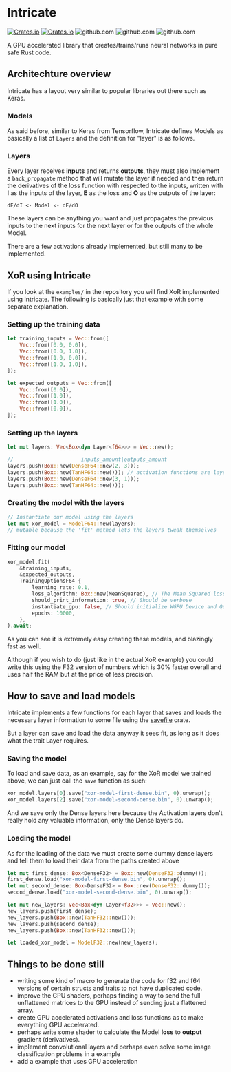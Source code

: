 # Intricate

[![Crates.io](https://img.shields.io/crates/v/intricate.svg?label=intricate)](https://crates.io/crates/intricate)
[![Crates.io](https://img.shields.io/crates/dv/intricate)](https://cretes.io/crates/intricate)
![github.com](https://img.shields.io/github/license/gabrielmfern/intricate)
![github.com](https://img.shields.io/github/commit-activity/m/gabrielmfern/intricate)
![github.com](https://img.shields.io/github/workflow/status/gabrielmfern/intricate/Rust)

A GPU accelerated library that creates/trains/runs neural networks in pure safe Rust code.

## Architechture overview

Intricate has a layout very similar to popular libraries out there such as Keras.

### Models

As said before, similar to Keras from Tensorflow, Intricate defines Models as basically
a list of `Layers` and the definition for "layer" is as follows.

### Layers

Every layer receives **inputs** and returns **outputs**, 
they must also implement a `back_propagate` method that 
will mutate the layer if needed and then return the derivatives
of the loss function with respected to the inputs, 
written with **I** as the inputs of the layer, 
**E** as the loss and **O** as the outputs of the layer:

```
dE/dI <- Model <- dE/dO
```

These layers can be anything you want and just propagates the previous inputs
to the next inputs for the next layer or for the outputs of the whole Model.

There are a few activations already implemented, but still many to be implemented.

## XoR using Intricate

If you look at the `examples/` in the repository 
you will find XoR implemented using Intricate. 
The following is basically just that example with some separate explanation.

### Setting up the training data

```rs
let training_inputs = Vec::from([
    Vec::from([0.0, 0.0]),
    Vec::from([0.0, 1.0]),
    Vec::from([1.0, 0.0]),
    Vec::from([1.0, 1.0]),
]);

let expected_outputs = Vec::from([
    Vec::from([0.0]),
    Vec::from([1.0]),
    Vec::from([1.0]),
    Vec::from([0.0]),
]);
```

### Setting up the layers

```rs
let mut layers: Vec<Box<dyn Layer<f64>>> = Vec::new();

//                      inputs_amount|outputs_amount
layers.push(Box::new(DenseF64::new(2, 3)));
layers.push(Box::new(TanHF64::new())); // activation functions are layers
layers.push(Box::new(DenseF64::new(3, 1)));
layers.push(Box::new(TanHF64::new()));
```

### Creating the model with the layers

```rs
// Instantiate our model using the layers
let mut xor_model = ModelF64::new(layers);
// mutable because the 'fit' method lets the layers tweak themselves
```

### Fitting our model

```rs
xor_model.fit(
    &training_inputs, 
    &expected_outputs, 
    TrainingOptionsF64 {
        learning_rate: 0.1,
        loss_algorithm: Box::new(MeanSquared), // The Mean Squared loss function
        should_print_information: true, // Should be verbose
        instantiate_gpu: false, // Should initialize WGPU Device and Queue for GPU layers
        epochs: 10000,
    },
).await;
```

As you can see it is extremely easy creating these models, and blazingly fast as well.

Although if you wish to do (just like in the actual XoR example) you 
could write this using the F32 version of numbers which is 30% faster 
overall and uses half the RAM but at the price of less precision.

## How to save and load models

Intricate implements a few functions for each layer that saves and loads the necessary
layer information to some file using the [savefile](https://github.com/avl/savefile) crate.

But a layer can save and load the data anyway it sees fit, as long as it does what the trait Layer requires. 

### Saving the model

To load and save data, as an example, say for the XoR model
we trained above,  we can just call the `save` function as such:

```rs
xor_model.layers[0].save("xor-model-first-dense.bin", 0).unwrap();
xor_model.layers[2].save("xor-model-second-dense.bin", 0).unwrap();
```

And we save only the Dense layers here because the Activation layers don't really
hold any valuable information, only the Dense layers do.

### Loading the model

As for the loading of the data we must create some dummy dense layers and tell
them to load their data from the paths created above

```rs
let mut first_dense: Box<DenseF32> = Box::new(DenseF32::dummy());
first_dense.load("xor-model-first-dense.bin", 0).unwrap();
let mut second_dense: Box<DenseF32> = Box::new(DenseF32::dummy()); 
second_dense.load("xor-model-second-dense.bin", 0).unwrap();

let mut new_layers: Vec<Box<dyn Layer<f32>>> = Vec::new();
new_layers.push(first_dense);
new_layers.push(Box::new(TanHF32::new()));
new_layers.push(second_dense);
new_layers.push(Box::new(TanHF32::new()));

let loaded_xor_model = ModelF32::new(new_layers);
```

## Things to be done still

- writing some kind of macro to generate the code for f32 and f64 versions of certain structs and traits to not have duplicated code.
- improve the GPU shaders, perhaps finding a way to send the full unflattened matrices to the GPU instead of sending just a flattened array.
- create GPU accelerated activations and loss functions as to make everything GPU accelerated.
- perhaps write some shader to calculate the Model **loss** to **output** gradient (derivatives).
- implement convolutional layers and perhaps even solve some image classification problems in a example
- add a example that uses GPU acceleration
